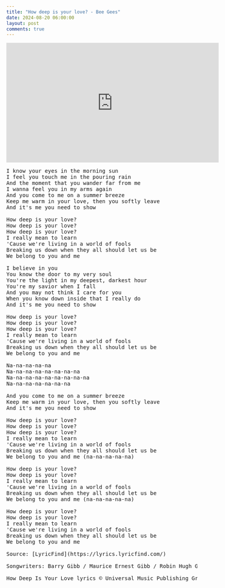 ```yaml
---
title: "How deep is your love? - Bee Gees"
date: 2024-08-20 06:00:00
layout: post
comments: true
---
```


<iframe width="560" height="315" src="https://www.youtube.com/embed/XpqqjU7u5Yc?si=DRGHM59WBWRDqKWC" title="YouTube video player" frameborder="0" allow="accelerometer; autoplay; clipboard-write; encrypted-media; gyroscope; picture-in-picture; web-share" referrerpolicy="strict-origin-when-cross-origin" allowfullscreen></iframe>

<pre>
I know your eyes in the morning sun  
I feel you touch me in the pouring rain  
And the moment that you wander far from me  
I wanna feel you in my arms again  
And you come to me on a summer breeze  
Keep me warm in your love, then you softly leave  
And it's me you need to show

How deep is your love?  
How deep is your love?  
How deep is your love?  
I really mean to learn  
'Cause we're living in a world of fools  
Breaking us down when they all should let us be  
We belong to you and me

I believe in you  
You know the door to my very soul  
You're the light in my deepest, darkest hour  
You're my savior when I fall  
And you may not think I care for you  
When you know down inside that I really do  
And it's me you need to show

How deep is your love?  
How deep is your love?  
How deep is your love?  
I really mean to learn  
'Cause we're living in a world of fools  
Breaking us down when they all should let us be  
We belong to you and me

Na-na-na-na-na  
Na-na-na-na-na-na-na-na  
Na-na-na-na-na-na-na-na-na  
Na-na-na-na-na-na-na

And you come to me on a summer breeze  
Keep me warm in your love, then you softly leave  
And it's me you need to show

How deep is your love?  
How deep is your love?  
How deep is your love?  
I really mean to learn  
'Cause we're living in a world of fools  
Breaking us down when they all should let us be  
We belong to you and me (na-na-na-na-na)

How deep is your love?  
How deep is your love?  
I really mean to learn  
'Cause we're living in a world of fools  
Breaking us down when they all should let us be  
We belong to you and me (na-na-na-na-na)

How deep is your love?  
How deep is your love?  
I really mean to learn  
'Cause we're living in a world of fools  
Breaking us down when they all should let us be  
We belong to you and me

Source: [LyricFind](https://lyrics.lyricfind.com/)

Songwriters: Barry Gibb / Maurice Ernest Gibb / Robin Hugh Gibb

How Deep Is Your Love lyrics © Universal Music Publishing Group
</pre>